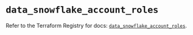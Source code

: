 # `data_snowflake_account_roles`

Refer to the Terraform Registry for docs: [`data_snowflake_account_roles`](https://registry.terraform.io/providers/snowflakedb/snowflake/2.1.0/docs/data-sources/account_roles).
